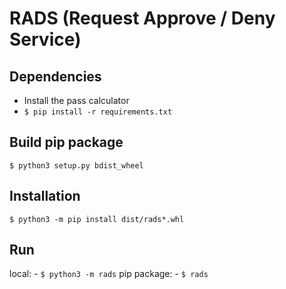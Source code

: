 # RADS (Request Approve / Deny Service)

## Dependencies
- Install the pass calculator
- `$ pip install -r requirements.txt`

## Build pip package
`$ python3 setup.py bdist_wheel`

## Installation
`$ python3 -m pip install dist/rads*.whl` 

## Run
local:
    - `$ python3 -m rads`
pip package:
    - `$ rads`
